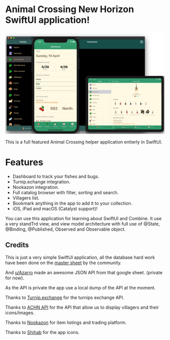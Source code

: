 # Animal Crossing New Horizon SwiftUI application!

![Image](images/promo.png?)

This is a full featured Animal Crossing helper application entierly in SwiftUI.

# Features
* Dashboard to track your fishes and bugs. 
* Turnip.echange integration.
* Nookazon integration. 
* Full catalog browser with filter, sorting and search.
* Villagers list.
* Bookmark anything in the app to add it to your collection.
* iOS, iPad and macOS (Catalyst support)!

You can use this application for learning about SwiftUI and Combine. It use a very standTrd view, and view model architecture with full use of @State, @Binding, @Published, Observed and Observable object. 

## Credits

This is just a very simple SwiftUI application, all the database hard work have been done on the [master sheet](https://docs.google.com/spreadsheets/d/1Hxrdp7oxtK-J5x9u1-rzChUpLtkv3t0_kNGdS6dtyWI/edit#gid=2031086626) by the community. 

And [u/Azarro](https://www.reddit.com/user/Azarro/) made an awesome JSON API from that google sheet. (private for now).

As the API is private the app use a local dump of the API at the moment. 

Thanks to [Turnip.exchange](https://turnip.exchange/) for the turnips exchange API.

Thanks to [ACHN API](http://acnhapi.com/) for the API that allow us to display villagers and their icons/images.

Thanks to [Nookazon](https://nookazon.com/) for item listings and trading platform. 

Thanks to [Shihab](https://twitter.com/JPEGuin) for the app icons.